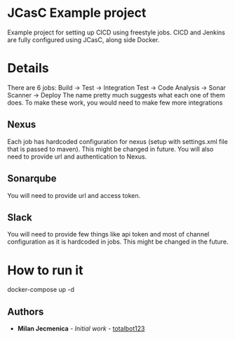 # JCasC Example project

Example project for setting up CICD using freestyle jobs. CICD and Jenkins are fully configured using JCasC, along side Docker.

# Details

There are 6 jobs: Build -> Test -> Integration Test -> Code Analysis -> Sonar Scanner -> Deploy
The name pretty much suggests what each one of them does.
To make these work, you would need to make few more integrations

## Nexus

Each job has hardcoded configuration for nexus (setup with settings.xml file that is passed to maven). This might be changed in future.
You will also need to provide url and authentication to Nexus.

## Sonarqube

You will need to provide url and access token.

## Slack

You will need to provide few things like api token and most of channel configuration as it is hardcoded in jobs. This might be changed in the future.

# How to run it

docker-compose up -d

## Authors

* **Milan Jecmenica** - *Initial work* - [totalbot123](https://github.com/totalbot123)
